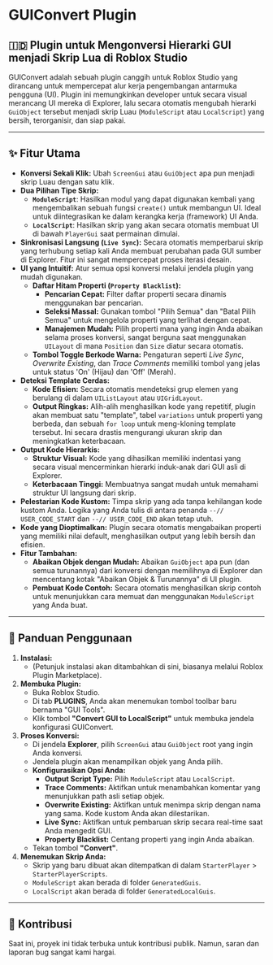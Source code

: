 # GUIConvert Plugin

## 🇮🇩 Plugin untuk Mengonversi Hierarki GUI menjadi Skrip Lua di Roblox Studio

GUIConvert adalah sebuah plugin canggih untuk Roblox Studio yang dirancang untuk mempercepat alur kerja pengembangan antarmuka pengguna (UI). Plugin ini memungkinkan developer untuk secara visual merancang UI mereka di Explorer, lalu secara otomatis mengubah hierarki `GuiObject` tersebut menjadi skrip Luau (`ModuleScript` atau `LocalScript`) yang bersih, terorganisir, dan siap pakai.

---

## ✨ Fitur Utama

- **Konversi Sekali Klik:** Ubah `ScreenGui` atau `GuiObject` apa pun menjadi skrip Luau dengan satu klik.
- **Dua Pilihan Tipe Skrip:**
  - **`ModuleScript`**: Hasilkan modul yang dapat digunakan kembali yang mengembalikan sebuah fungsi `create()` untuk membangun UI. Ideal untuk diintegrasikan ke dalam kerangka kerja (framework) UI Anda.
  - **`LocalScript`**: Hasilkan skrip yang akan secara otomatis membuat UI di bawah `PlayerGui` saat permainan dimulai.
- **Sinkronisasi Langsung (`Live Sync`):** Secara otomatis memperbarui skrip yang terhubung setiap kali Anda membuat perubahan pada GUI sumber di Explorer. Fitur ini sangat mempercepat proses iterasi desain.
- **UI yang Intuitif:** Atur semua opsi konversi melalui jendela plugin yang mudah digunakan.
  - **Daftar Hitam Properti (`Property Blacklist`):**
    - **Pencarian Cepat:** Filter daftar properti secara dinamis menggunakan bar pencarian.
    - **Seleksi Massal:** Gunakan tombol "Pilih Semua" dan "Batal Pilih Semua" untuk mengelola properti yang terlihat dengan cepat.
    - **Manajemen Mudah:** Pilih properti mana yang ingin Anda abaikan selama proses konversi, sangat berguna saat menggunakan `UILayout` di mana `Position` dan `Size` diatur secara otomatis.
  - **Tombol Toggle Berkode Warna:** Pengaturan seperti *Live Sync*, *Overwrite Existing*, dan *Trace Comments* memiliki tombol yang jelas untuk status 'On' (Hijau) dan 'Off' (Merah).
- **Deteksi Template Cerdas:**
  - **Kode Efisien:** Secara otomatis mendeteksi grup elemen yang berulang di dalam `UIListLayout` atau `UIGridLayout`.
  - **Output Ringkas:** Alih-alih menghasilkan kode yang repetitif, plugin akan membuat satu "template", tabel `variations` untuk properti yang berbeda, dan sebuah `for loop` untuk meng-kloning template tersebut. Ini secara drastis mengurangi ukuran skrip dan meningkatkan keterbacaan.
- **Output Kode Hierarkis:**
  - **Struktur Visual:** Kode yang dihasilkan memiliki indentasi yang secara visual mencerminkan hierarki induk-anak dari GUI asli di Explorer.
  - **Keterbacaan Tinggi:** Membuatnya sangat mudah untuk memahami struktur UI langsung dari skrip.
- **Pelestarian Kode Kustom:** Timpa skrip yang ada tanpa kehilangan kode kustom Anda. Logika yang Anda tulis di antara penanda `--// USER_CODE_START` dan `--// USER_CODE_END` akan tetap utuh.
- **Kode yang Dioptimalkan:** Plugin secara otomatis mengabaikan properti yang memiliki nilai default, menghasilkan output yang lebih bersih dan efisien.
- **Fitur Tambahan:**
  - **Abaikan Objek dengan Mudah:** Abaikan `GuiObject` apa pun (dan semua turunannya) dari konversi dengan memilihnya di Explorer dan mencentang kotak "Abaikan Objek & Turunannya" di UI plugin.
  - **Pembuat Kode Contoh:** Secara otomatis menghasilkan skrip contoh untuk menunjukkan cara memuat dan menggunakan `ModuleScript` yang Anda buat.

---

## 🚀 Panduan Penggunaan

1.  **Instalasi:**
    - (Petunjuk instalasi akan ditambahkan di sini, biasanya melalui Roblox Plugin Marketplace).
2.  **Membuka Plugin:**
    - Buka Roblox Studio.
    - Di tab **PLUGINS**, Anda akan menemukan tombol toolbar baru bernama "GUI Tools".
    - Klik tombol **"Convert GUI to LocalScript"** untuk membuka jendela konfigurasi GUIConvert.
3.  **Proses Konversi:**
    - Di jendela **Explorer**, pilih `ScreenGui` atau `GuiObject` root yang ingin Anda konversi.
    - Jendela plugin akan menampilkan objek yang Anda pilih.
    - **Konfigurasikan Opsi Anda:**
      - **Output Script Type:** Pilih `ModuleScript` atau `LocalScript`.
      - **Trace Comments:** Aktifkan untuk menambahkan komentar yang menunjukkan path asli setiap objek.
      - **Overwrite Existing:** Aktifkan untuk menimpa skrip dengan nama yang sama. Kode kustom Anda akan dilestarikan.
      - **Live Sync:** Aktifkan untuk pembaruan skrip secara real-time saat Anda mengedit GUI.
      - **Property Blacklist:** Centang properti yang ingin Anda abaikan.
    - Tekan tombol **"Convert"**.
4.  **Menemukan Skrip Anda:**
    - Skrip yang baru dibuat akan ditempatkan di dalam `StarterPlayer` > `StarterPlayerScripts`.
    - `ModuleScript` akan berada di folder `GeneratedGuis`.
    - `LocalScript` akan berada di folder `GeneratedLocalGuis`.

---
## 🤝 Kontribusi

Saat ini, proyek ini tidak terbuka untuk kontribusi publik. Namun, saran dan laporan bug sangat kami hargai.
